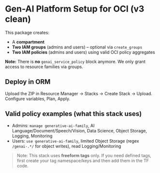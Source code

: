 # Gen-AI Platform Setup for OCI (v3 clean)

This package creates:
- A **compartment**
- **Two IAM groups** (admins and users) – optional via `create_groups`
- **Two IAM policies** (admins and users) using valid OCI policy aggregates

**Note:** There is **no** `genai_service_policy` block anymore. We only grant access to resource families via groups.

## Deploy in ORM
Upload the ZIP in Resource Manager → Stacks → Create Stack → Upload. Configure variables, Plan, Apply.

## Valid policy examples (what this stack uses)
- Admins: `manage generative-ai-family`, AI Language/Document/Speech/Vision, Data Science, Object Storage, Logging, Monitoring
- Users: `use generative-ai-family`, limited Object Storage (regex `/genai-.*/` for object writes), read Logging/Monitoring

> Note: This stack uses **freeform tags** only. If you need defined tags, first create your tag namespace/keys and then add them in the TF code.
